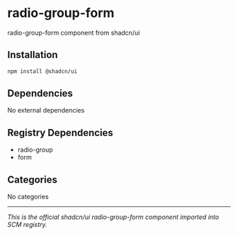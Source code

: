 # radio-group-form

radio-group-form component from shadcn/ui

## Installation

```bash
npm install @shadcn/ui
```

## Dependencies

No external dependencies

## Registry Dependencies

- radio-group
- form

## Categories

No categories

---

*This is the official shadcn/ui radio-group-form component imported into SCM registry.*
